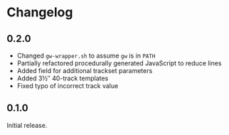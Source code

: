 Changelog
=========

0.2.0
-----

* Changed `gw-wrapper.sh` to assume `gw` is in `PATH`
* Partially refactored procedurally generated JavaScript to reduce lines
* Added field for additional trackset parameters
* Added 3½″ 40-track templates
* Fixed typo of incorrect track value

0.1.0
-----

Initial release.

